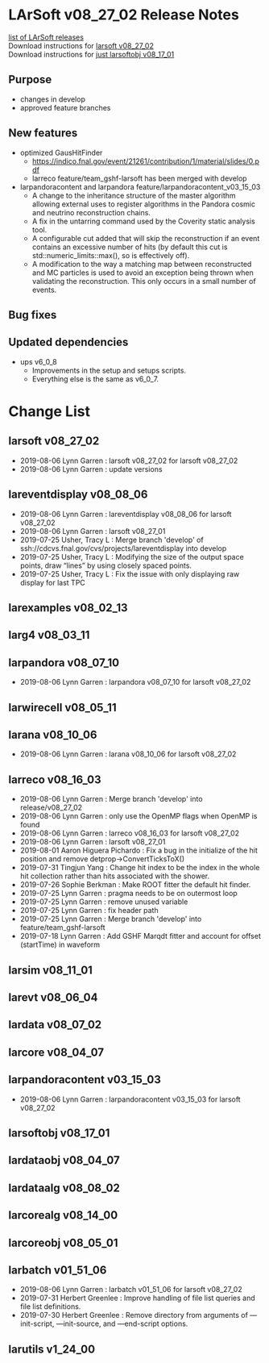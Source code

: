 # LArSoft v08_27_02 Release Notes



[list of LArSoft releases](LArSoft_release_list)  
Download instructions for [larsoft v08_27_02](https://scisoft.fnal.gov/scisoft/bundles/larsoft/v08_27_02/larsoft-v08_27_02.html)  
Download instructions for [just larsoftobj v08_17_01](https://scisoft.fnal.gov/scisoft/bundles/larsoftobj/v08_17_01/larsoftobj-v08_17_01.html)

## Purpose

-   changes in develop
-   approved feature branches

## New features

-   optimized GausHitFinder
    -   https://indico.fnal.gov/event/21261/contribution/1/material/slides/0.pdf
    -   larreco feature/team_gshf-larsoft has been merged with develop
-   larpandoracontent and larpandora feature/larpandoracontent_v03_15_03
    -   A change to the inheritance structure of the master algorithm allowing external uses to register algorithms in the Pandora cosmic and neutrino reconstruction chains.
    -   A fix in the untarring command used by the Coverity static analysis tool.
    -   A configurable cut added that will skip the reconstruction if an event contains an excessive number of hits (by default this cut is std::numeric_limits<int>::max(), so is effectively off).
    -   A modification to the way a matching map between reconstructed and MC particles is used to avoid an exception being thrown when validating the reconstruction. This only occurs in a small number of events.

## Bug fixes

## Updated dependencies

-   ups v6_0_8
    -   Improvements in the setup and setups scripts.
    -   Everything else is the same as v6_0_7.

# Change List

## larsoft v08_27_02

-   2019-08-06 Lynn Garren : larsoft v08_27_02 for larsoft v08_27_02
-   2019-08-06 Lynn Garren : update versions

## lareventdisplay v08_08_06

-   2019-08-06 Lynn Garren : lareventdisplay v08_08_06 for larsoft v08_27_02
-   2019-08-06 Lynn Garren : larsoft v08_27_01
-   2019-07-25 Usher, Tracy L : Merge branch 'develop' of ssh://cdcvs.fnal.gov/cvs/projects/lareventdisplay into develop
-   2019-07-25 Usher, Tracy L : Modifying the size of the output space points, draw “lines” by using closely spaced points.
-   2019-07-25 Usher, Tracy L : Fix the issue with only displaying raw display for last TPC

## larexamples v08_02_13

## larg4 v08_03_11

## larpandora v08_07_10

-   2019-08-06 Lynn Garren : larpandora v08_07_10 for larsoft v08_27_02

## larwirecell v08_05_11

## larana v08_10_06

-   2019-08-06 Lynn Garren : larana v08_10_06 for larsoft v08_27_02

## larreco v08_16_03

-   2019-08-06 Lynn Garren : Merge branch 'develop' into release/v08_27_02
-   2019-08-06 Lynn Garren : only use the OpenMP flags when OpenMP is found
-   2019-08-06 Lynn Garren : larreco v08_16_03 for larsoft v08_27_02
-   2019-08-06 Lynn Garren : larsoft v08_27_01
-   2019-08-01 Aaron Higuera Pichardo : Fix a bug in the initialize of the hit position and remove detprop-\>ConvertTicksToX()
-   2019-07-31 Tingjun Yang : Change hit index to be the index in the whole hit collection rather than hits associated with the shower.
-   2019-07-26 Sophie Berkman : Make ROOT fitter the default hit finder.
-   2019-07-25 Lynn Garren : pragma needs to be on outermost loop
-   2019-07-25 Lynn Garren : remove unused variable
-   2019-07-25 Lynn Garren : fix header path
-   2019-07-25 Lynn Garren : Merge branch 'develop' into feature/team_gshf-larsoft
-   2019-07-18 Lynn Garren : Add GSHF Marqdt fitter and account for offset (startTime) in waveform

## larsim v08_11_01

## larevt v08_06_04

## lardata v08_07_02

## larcore v08_04_07

## larpandoracontent v03_15_03

-   2019-08-06 Lynn Garren : larpandoracontent v03_15_03 for larsoft v08_27_02

## larsoftobj v08_17_01

## lardataobj v08_04_07

## lardataalg v08_08_02

## larcorealg v08_14_00

## larcoreobj v08_05_01

## larbatch v01_51_06

-   2019-08-06 Lynn Garren : larbatch v01_51_06 for larsoft v08_27_02
-   2019-07-31 Herbert Greenlee : Improve handling of file list queries and file list definitions.
-   2019-07-30 Herbert Greenlee : Remove directory from arguments of —init-script, —init-source, and —end-script options.

## larutils v1_24_00
